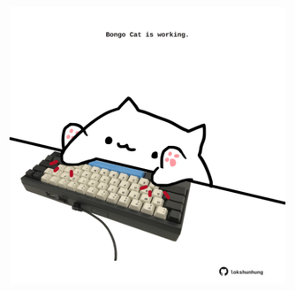 <!-- built at 28/10/2024, 03:08:46 UTC -->
<p align="center">
  <img width="500" height="500" src="./ReadmeImage.svg">
</p>
